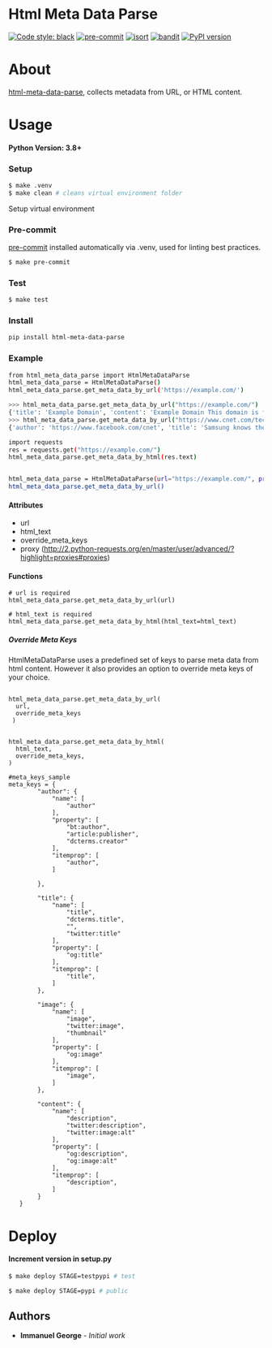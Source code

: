 # Html Meta Data Parse

[![Code style: black](https://img.shields.io/badge/code%20style-black-000000.svg)](https://github.com/psf/black)
[![pre-commit](https://img.shields.io/badge/pre--commit-enabled-brightgreen?logo=pre-commit&logoColor=white)](https://github.com/pre-commit/pre-commit)
[![isort](https://img.shields.io/badge/%20imports-isort-%231674b1?style=flat&labelColor=ef8336)](https://github.com/timothycrosley/isort)
[![bandit](https://github.com/PyCQA/bandit/workflows/Build%20and%20Test%20Bandit/badge.svg)](https://github.com/PyCQA/bandit)
[![PyPI version](https://badge.fury.io/py/pip.svg)](https://badge.fury.io/py/pip)

# About
[html-meta-data-parse](https://pypi.org/project/html-meta-data-parse/), collects metadata from URL, or HTML content.


# Usage
#### Python Version: 3.8+

### Setup

```bash
$ make .venv
$ make clean # cleans virtual environment folder
```
Setup virtual environment

### Pre-commit

[pre-commit](https://pre-commit.com/) installed automatically via .venv, used for linting best practices.

```bash
$ make pre-commit
```

### Test
```bash
$ make test
```

### Install
```bash
pip install html-meta-data-parse
```

### Example
```bash
from html_meta_data_parse import HtmlMetaDataParse
html_meta_data_parse = HtmlMetaDataParse()
html_meta_data_parse.get_meta_data_by_url('https://example.com/')

>>> html_meta_data_parse.get_meta_data_by_url("https://example.com/")
{'title': 'Example Domain', 'content': 'Example Domain This domain is for use in illustrative examples in documents. You may use this\n    domain in literature without prior coordination or asking for permission. More information...'}
>>> html_meta_data_parse.get_meta_data_by_url("https://www.cnet.com/tech/mobile/how-the-covid-19-pandemic-shaped-samsungs-new-galaxy-phone-update-launching-today/")
{'author': 'https://www.facebook.com/cnet', 'title': 'Samsung knows the pandemic changed tech, so Galaxy phones are changing too', 'image': 'https://www.cnet.com/a/img/h15nl2OCT89fWO9h_-Jza3vf5w8=/0x0:4000x2667/1200x630/right/top/2021/01/20/249ee601-c66f-48c2-84c2-fbc7d1606c61/109-samsung-galaxy-s21-and-s21-ultra-comparison.jpg', 'content': "The company's decisions were affected by our evolving relationship with our phones.", 'type': 'article', 'twitter_handle': '@CNET', 'site_name': 'CNET', 'url': 'https://www.cnet.com/tech/mobile/how-the-covid-19-pandemic-shaped-samsungs-new-galaxy-phone-update-launching-today/'}

import requests
res = requests.get("https://example.com/")
html_meta_data_parse.get_meta_data_by_html(res.text)


html_meta_data_parse = HtmlMetaDataParse(url="https://example.com/", proxy=<proxy_dict>)
html_meta_data_parse.get_meta_data_by_url()
```
#### Attributes
* url
* html_text
* override_meta_keys
* proxy (http://2.python-requests.org/en/master/user/advanced/?highlight=proxies#proxies)


#### Functions
```
# url is required
html_meta_data_parse.get_meta_data_by_url(url)

# html_text is required
html_meta_data_parse.get_meta_data_by_html(html_text=html_text)
```

##### Override Meta Keys
HtmlMetaDataParse uses a predefined set of keys to parse meta data from html content. However it also provides an option to override meta keys of your choice.

```

html_meta_data_parse.get_meta_data_by_url(
  url,
  override_meta_keys
 )


html_meta_data_parse.get_meta_data_by_html(
  html_text,
  override_meta_keys,
)

#meta_keys_sample
meta_keys = {
        "author": {
            "name": [
                "author"
            ],
            "property": [
                "bt:author",
                "article:publisher",
                "dcterms.creator"
            ],
            "itemprop": [
                "author",
            ]

        },

        "title": {
            "name": [
                "title",
                "dcterms.title",
                "",
                "twitter:title"
            ],
            "property": [
                "og:title"
            ],
            "itemprop": [
                "title",
            ]
        },

        "image": {
            "name": [
                "image",
                "twitter:image",
                "thumbnail"
            ],
            "property": [
                "og:image"
            ],
            "itemprop": [
                "image",
            ]
        },

        "content": {
            "name": [
                "description",
                "twitter:description",
                "twitter:image:alt"
            ],
            "property": [
                "og:description",
                "og:image:alt"
            ],
            "itemprop": [
                "description",
            ]
        }
   }

```

# Deploy
#### Increment version in setup.py
```bash
$ make deploy STAGE=testpypi # test

$ make deploy STAGE=pypi # public
```


## Authors

* **Immanuel George** - *Initial work*
